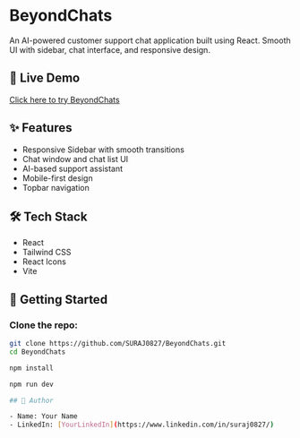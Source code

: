 # BeyondChats

An AI-powered customer support chat application built using React. Smooth UI with sidebar, chat interface, and responsive design.

## 🔗 Live Demo

[Click here to try BeyondChats](https://your-live-site.vercel.app)

## ✨ Features

- Responsive Sidebar with smooth transitions
- Chat window and chat list UI
- AI-based support assistant
- Mobile-first design
- Topbar navigation

## 🛠 Tech Stack

- React
- Tailwind CSS
- React Icons
- Vite

## 🚀 Getting Started

### Clone the repo:

```bash
git clone https://github.com/SURAJ0827/BeyondChats.git
cd BeyondChats

npm install

npm run dev

## 👤 Author

- Name: Your Name
- LinkedIn: [YourLinkedIn](https://www.linkedin.com/in/suraj0827/)
```
